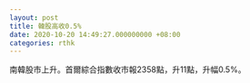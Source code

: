 ```yaml
---
layout: post
title: 韓股高收0.5%
date: 2020-10-20 14:49:27.000000000 +08:00
categories: rthk
---
```


南韓股市上升。首爾綜合指數收市報2358點，升11點，升幅0.5%。
